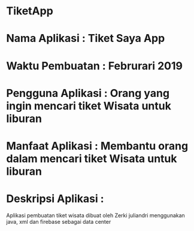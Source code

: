 # TiketApp

# Nama Aplikasi : Tiket Saya App

# Waktu Pembuatan : Februrari 2019

# Pengguna Aplikasi : Orang yang ingin mencari tiket Wisata untuk liburan

# Manfaat Aplikasi : Membantu orang dalam mencari tiket Wisata untuk liburan

# Deskripsi Aplikasi :
Aplikasi pembuatan tiket wisata dibuat oleh Zerki juliandri menggunakan java, xml dan firebase sebagai data center
